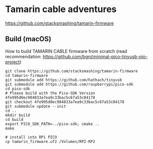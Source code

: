 # Tamarin cable adventures
https://github.com/stacksmashing/tamarin-firmware

## Build (macOS)
How to build TAMARIN CABLE firmware from scratch (read recommendation: https://github.com/bgni/minimal-pico-tinyusb-pio-project)

```
git clone https://github.com/stacksmashing/tamarin-firmware
cd tamarin-firmware
git submodule add https://github.com/hathach/tinyusb
git submodule add https://github.com/raspberrypi/pico-sdk
cd pico-sdk
# Please build with the Pico-SDK Version 4fe995d0ec984833a7ea9c33bac5c67a53c04178
git checkout 4fe995d0ec984833a7ea9c33bac5c67a53c04178
git submodule update --init
cd ..
mkdir build
cd build
export PICO_SDK_PATH=../pico-sdk; cmake ..
make

# install into RPi PICO
cp tamarin_firmware.uf2 /Volumes/RPI-RP2
```
